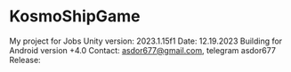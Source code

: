 # KosmoShipGame
My project for Jobs
Unity version: 2023.1.15f1
Date: 12.19.2023
Building for Android version +4.0
Contact: asdor677@gmail.com, telegram asdor677
Release: 
 
